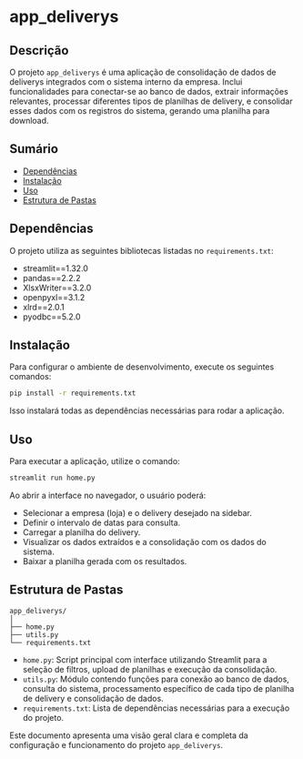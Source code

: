 # app_deliverys

## Descrição
O projeto `app_deliverys` é uma aplicação de consolidação de dados de deliverys integrados com o sistema interno da empresa. Inclui funcionalidades para conectar-se ao banco de dados, extrair informações relevantes, processar diferentes tipos de planilhas de delivery, e consolidar esses dados com os registros do sistema, gerando uma planilha para download.

## Sumário
- [Dependências](#dependências)
- [Instalação](#instalação)
- [Uso](#uso)
- [Estrutura de Pastas](#estrutura-de-pastas)

## Dependências
O projeto utiliza as seguintes bibliotecas listadas no `requirements.txt`:
- streamlit==1.32.0
- pandas==2.2.2
- XlsxWriter==3.2.0
- openpyxl==3.1.2
- xlrd==2.0.1
- pyodbc==5.2.0

## Instalação
Para configurar o ambiente de desenvolvimento, execute os seguintes comandos:

```bash
pip install -r requirements.txt
```

Isso instalará todas as dependências necessárias para rodar a aplicação.

## Uso
Para executar a aplicação, utilize o comando:

```bash
streamlit run home.py
```

Ao abrir a interface no navegador, o usuário poderá:
- Selecionar a empresa (loja) e o delivery desejado na sidebar.
- Definir o intervalo de datas para consulta.
- Carregar a planilha do delivery.
- Visualizar os dados extraídos e a consolidação com os dados do sistema.
- Baixar a planilha gerada com os resultados.

## Estrutura de Pastas
```
app_deliverys/
│
├── home.py
├── utils.py
└── requirements.txt
```

- `home.py`: Script principal com interface utilizando Streamlit para a seleção de filtros, upload de planilhas e execução da consolidação.
- `utils.py`: Módulo contendo funções para conexão ao banco de dados, consulta do sistema, processamento específico de cada tipo de planilha de delivery e consolidação de dados.
- `requirements.txt`: Lista de dependências necessárias para a execução do projeto.

Este documento apresenta uma visão geral clara e completa da configuração e funcionamento do projeto `app_deliverys`.